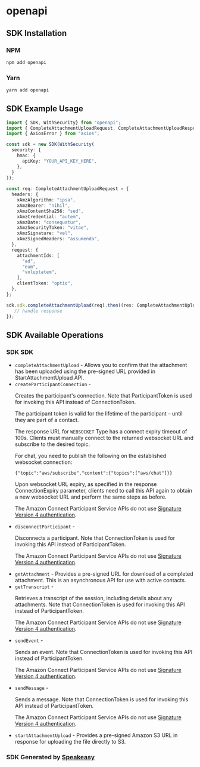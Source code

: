 # openapi

<!-- Start SDK Installation -->
## SDK Installation

### NPM

```bash
npm add openapi
```

### Yarn

```bash
yarn add openapi
```
<!-- End SDK Installation -->

<!-- Start SDK Example Usage -->
## SDK Example Usage

```typescript
import { SDK, WithSecurity} from "openapi";
import { CompleteAttachmentUploadRequest, CompleteAttachmentUploadResponse } from "openapi/src/sdk/models/operations";
import { AxiosError } from "axios";

const sdk = new SDK(WithSecurity(
  security: {
    hmac: {
      apiKey: "YOUR_API_KEY_HERE",
    },
  }
));
    
const req: CompleteAttachmentUploadRequest = {
  headers: {
    xAmzAlgorithm: "ipsa",
    xAmzBearer: "nihil",
    xAmzContentSha256: "sed",
    xAmzCredential: "autem",
    xAmzDate: "consequatur",
    xAmzSecurityToken: "vitae",
    xAmzSignature: "vel",
    xAmzSignedHeaders: "assumenda",
  },
  request: {
    attachmentIds: [
      "ad",
      "eum",
      "voluptatem",
    ],
    clientToken: "optio",
  },
};

sdk.sdk.completeAttachmentUpload(req).then((res: CompleteAttachmentUploadResponse | AxiosError) => {
   // handle response
});
```
<!-- End SDK Example Usage -->

<!-- Start SDK Available Operations -->
## SDK Available Operations

### SDK SDK

* `completeAttachmentUpload` - Allows you to confirm that the attachment has been uploaded using the pre-signed URL provided in StartAttachmentUpload API. 
* `createParticipantConnection` - <p>Creates the participant's connection. Note that ParticipantToken is used for invoking this API instead of ConnectionToken.</p> <p>The participant token is valid for the lifetime of the participant – until they are part of a contact.</p> <p>The response URL for <code>WEBSOCKET</code> Type has a connect expiry timeout of 100s. Clients must manually connect to the returned websocket URL and subscribe to the desired topic. </p> <p>For chat, you need to publish the following on the established websocket connection:</p> <p> <code>{"topic":"aws/subscribe","content":{"topics":["aws/chat"]}}</code> </p> <p>Upon websocket URL expiry, as specified in the response ConnectionExpiry parameter, clients need to call this API again to obtain a new websocket URL and perform the same steps as before.</p> <note> <p>The Amazon Connect Participant Service APIs do not use <a href="https://docs.aws.amazon.com/general/latest/gr/signature-version-4.html">Signature Version 4 authentication</a>.</p> </note>
* `disconnectParticipant` - <p>Disconnects a participant. Note that ConnectionToken is used for invoking this API instead of ParticipantToken.</p> <p>The Amazon Connect Participant Service APIs do not use <a href="https://docs.aws.amazon.com/general/latest/gr/signature-version-4.html">Signature Version 4 authentication</a>.</p>
* `getAttachment` - Provides a pre-signed URL for download of a completed attachment. This is an asynchronous API for use with active contacts.
* `getTranscript` - <p>Retrieves a transcript of the session, including details about any attachments. Note that ConnectionToken is used for invoking this API instead of ParticipantToken.</p> <p>The Amazon Connect Participant Service APIs do not use <a href="https://docs.aws.amazon.com/general/latest/gr/signature-version-4.html">Signature Version 4 authentication</a>.</p>
* `sendEvent` - <p>Sends an event. Note that ConnectionToken is used for invoking this API instead of ParticipantToken.</p> <p>The Amazon Connect Participant Service APIs do not use <a href="https://docs.aws.amazon.com/general/latest/gr/signature-version-4.html">Signature Version 4 authentication</a>.</p>
* `sendMessage` - <p>Sends a message. Note that ConnectionToken is used for invoking this API instead of ParticipantToken.</p> <note> <p>The Amazon Connect Participant Service APIs do not use <a href="https://docs.aws.amazon.com/general/latest/gr/signature-version-4.html">Signature Version 4 authentication</a>.</p> </note>
* `startAttachmentUpload` - Provides a pre-signed Amazon S3 URL in response for uploading the file directly to S3.

<!-- End SDK Available Operations -->

### SDK Generated by [Speakeasy](https://docs.speakeasyapi.dev/docs/using-speakeasy/client-sdks)
